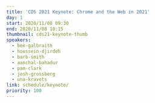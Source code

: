 ```yaml
---
title: 'CDS 2021 Keynote: Chrome and the Web in 2021'
day: 1
start: 2020/11/08 09:30
end: 2020/11/08 10:15
thumbnail: cds21-keynote-thumb
speakers:
  - ben-galbraith
  - houssein-djirdeh
  - barb-smith
  - aanchal-bahadur
  - pam-clark
  - josh-grossberg
  - una-kravets
link: schedule/keynote/
priority: 100
---
```

